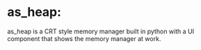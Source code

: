# as_heap:
as_heap is a CRT style memory manager built in python with a UI component that shows the memory manager at work. 
